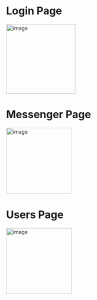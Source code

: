 # Login Page
<img width="187" alt="image" src="https://github.com/shag-limam/flag_rim/assets/84734216/7b819c74-f7a4-4b0b-9255-62d786a6b5c5">



# Messenger Page
<img width="178" alt="image" src="https://github.com/shag-limam/flutter/assets/84734216/84758158-4816-400a-b121-2c3999234f84">


# Users Page
<img width="177" alt="image" src="https://github.com/shag-limam/flutter/assets/84734216/61136b11-ae28-4204-b4ce-1b6fe1769d9f">

